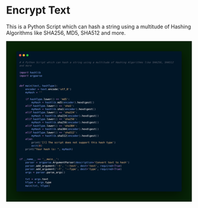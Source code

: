 # Encrypt Text

This is a Python Script which can hash a string using a multitude of Hashing Algorithms like SHA256, MD5, SHA512 and more.

![image](encrypt_text.png)
